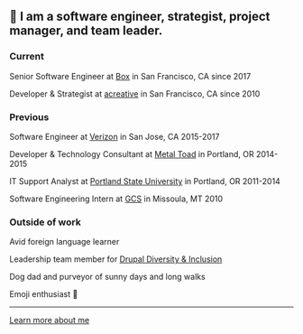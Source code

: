 ## 👋 I am a software engineer, strategist, project manager, and team leader.

### Current

Senior Software Engineer at [Box](https://www.box.com/home) in San Francisco, CA since 2017

Developer & Strategist at [acreative](https://acreative.io/) in San Francisco, CA since 2010

### Previous

Software Engineer at [Verizon](https://www.verizon.com/) in San Jose, CA 2015-2017

Developer & Technology Consultant at [Metal Toad](https://www.metaltoad.com/) in Portland, OR 2014-2015

IT Support Analyst at [Portland State University](https://www.pdx.edu/) in Portland, OR 2011-2014

Software Engineering Intern at [GCS](https://gcs.yourdatasmarter.com/) in Missoula, MT 2010

### Outside of work

Avid foreign language learner

Leadership team member for [Drupal Diversity & Inclusion](https://www.drupaldiversity.com/)

Dog dad and purveyor of sunny days and long walks

Emoji enthusiast 💃

---


[Learn more about me](https://alexlaughnan.com/)
